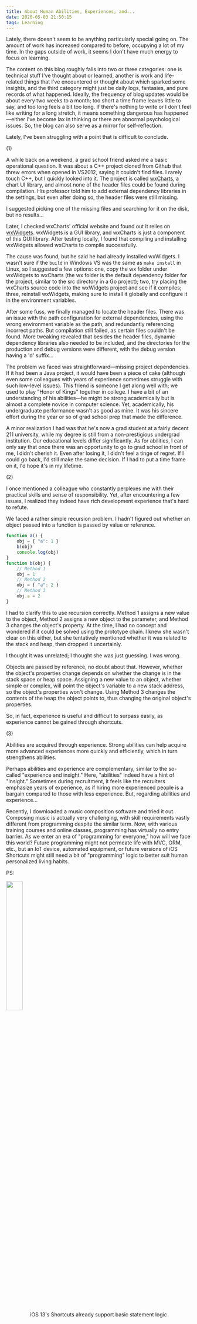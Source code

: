 ```yaml
---
title: About Human Abilities, Experiences, and...
date: 2020-05-03 21:50:15
tags: Learning
---
```


Lately, there doesn't seem to be anything particularly special going on. The amount of work has increased compared to before, occupying a lot of my time. In the gaps outside of work, it seems I don't have much energy to focus on learning.

The content on this blog roughly falls into two or three categories: one is technical stuff I've thought about or learned, another is work and life-related things that I've encountered or thought about which sparked some insights, and the third category might just be daily logs, fantasies, and pure records of what happened. Ideally, the frequency of blog updates would be about every two weeks to a month; too short a time frame leaves little to say, and too long feels a bit too long. If there's nothing to write or I don't feel like writing for a long stretch, it means something dangerous has happened—either I've become lax in thinking or there are abnormal psychological issues. So, the blog can also serve as a mirror for self-reflection.

Lately, I've been struggling with a point that is difficult to conclude.

(1)

A while back on a weekend, a grad school friend asked me a basic operational question. It was about a C++ project cloned from Github that threw errors when opened in VS2012, saying it couldn't find files. I rarely touch C++, but I quickly looked into it. The project is called [wxCharts](https://www.wxishiko.com/wxCharts/), a chart UI library, and almost none of the header files could be found during compilation. His professor told him to add external dependency libraries in the settings, but even after doing so, the header files were still missing.

I suggested picking one of the missing files and searching for it on the disk, but no results...

Later, I checked wxCharts' official website and found out it relies on [wxWidgets](https://www.wxwidgets.org/). wxWidgets is a GUI library, and wxCharts is just a component of this GUI library. After testing locally, I found that compiling and installing wxWidgets allowed wxCharts to compile successfully.

The cause was found, but he said he had already installed wxWidgets. I wasn't sure if the `build` in Windows VS was the same as `make install` in Linux, so I suggested a few options: one, copy the wx folder under wxWidgets to wxCharts (the wx folder is the default dependency folder for the project, similar to the src directory in a Go project); two, try placing the wxCharts source code into the wxWidgets project and see if it compiles; three, reinstall wxWidgets, making sure to install it globally and configure it in the environment variables.

After some fuss, we finally managed to locate the header files. There was an issue with the path configuration for external dependencies, using the wrong environment variable as the path, and redundantly referencing incorrect paths. But compilation still failed, as certain files couldn't be found. More tweaking revealed that besides the header files, dynamic dependency libraries also needed to be included, and the directories for the production and debug versions were different, with the debug version having a 'd' suffix...

The problem we faced was straightforward—missing project dependencies. If it had been a Java project, it would have been a piece of cake (although even some colleagues with years of experience sometimes struggle with such low-level issues). This friend is someone I get along well with; we used to play "Honor of Kings" together in college. I have a bit of an understanding of his abilities—he might be strong academically but is almost a complete novice in computer science. Yet, academically, his undergraduate performance wasn't as good as mine. It was his sincere effort during the year or so of grad school prep that made the difference.

A minor realization I had was that he's now a grad student at a fairly decent 211 university, while my degree is still from a non-prestigious undergrad institution. Our educational levels differ significantly. As for abilities, I can only say that once there was an opportunity to go to grad school in front of me, I didn't cherish it. Even after losing it, I didn't feel a tinge of regret. If I could go back, I'd still make the same decision. If I had to put a time frame on it, I'd hope it's in my lifetime.

(2)

I once mentioned a colleague who constantly perplexes me with their practical skills and sense of responsibility. Yet, after encountering a few issues, I realized they indeed have rich development experience that's hard to refute.

We faced a rather simple recursion problem. I hadn't figured out whether an object passed into a function is passed by value or reference.

```JavaScript
function a() {
    obj = { "a": 1 }
    b(obj)
    console.log(obj)
}
function b(obj) {
    // Method 1
    obj = 1
    // Method 2
    obj = { "a": 2 }
    // Method 3
    obj.a = 2
}
```

I had to clarify this to use recursion correctly. Method 1 assigns a new value to the object, Method 2 assigns a new object to the parameter, and Method 3 changes the object's property. At the time, I had no concept and wondered if it could be solved using the prototype chain. I knew she wasn't clear on this either, but she tentatively mentioned whether it was related to the stack and heap, then dropped it uncertainly.

I thought it was unrelated; I thought she was just guessing. I was wrong.

Objects are passed by reference, no doubt about that. However, whether the object's properties change depends on whether the change is in the stack space or heap space. Assigning a new value to an object, whether simple or complex, will point the object's variable to a new stack address, so the object's properties won't change. Using Method 3 changes the contents of the heap the object points to, thus changing the original object's properties.

So, in fact, experience is useful and difficult to surpass easily, as experience cannot be gained through shortcuts.

(3)

Abilities are acquired through experience. Strong abilities can help acquire more advanced experiences more quickly and efficiently, which in turn strengthens abilities.

Perhaps abilities and experience are complementary, similar to the so-called "experience and insight." Here, "abilities" indeed have a hint of "insight." Sometimes during recruitment, it feels like the recruiters emphasize years of experience, as if hiring more experienced people is a bargain compared to those with less experience. But, regarding abilities and experience...

Recently, I downloaded a music composition software and tried it out. Composing music is actually very challenging, with skill requirements vastly different from programming despite the similar term. Now, with various training courses and online classes, programming has virtually no entry barrier. As we enter an era of "programming for everyone," how will we face this world? Future programming might not permeate life with MVC, ORM, etc., but an IoT device, automated equipment, or future versions of iOS Shortcuts might still need a bit of "programming" logic to better suit human personalized living habits.

PS:

<img src="chortcut.png" width="30%" />

<center>iOS 13's Shortcuts already support basic statement logic</center>
